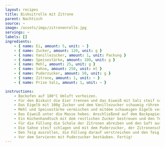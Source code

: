 ```yaml
---
layout: recipes
title: Biskuitrolle mit Zitrone
parent: Nachtisch
source: ~
image: /assets/imgs/zitronenrolle.jpg
servings: ~
labels: []
ingredients:
    - { name: Ei, amount: 5, unit: ~ }
    - { name: Zucker, amount: 120, unit: g }
    - { name: Vanillezucker, amount: 1, unit: Packung }
    - { name: Speisestärke, amount: 100, unit: g }
    - { name: Mehl, amount: 25, unit: g }
    - { name: Sahne, amount: 250, unit: ml }
    - { name: Puderzucker, amount: 50, unit: g }
    - { name: Zitrone, amount: 1, unit: ~ }
    - { name: Prise Salz, amount: 1, unit: ~ }

instructions:
    - Backofen auf 180°C Umluft vorheizen.
    - Für den Biskuit die Eier trennen und das Eiweiß mit Salz steif schlagen.
    - Das Eigelb mit 100g Zucker und dem Vanillezucker schaumig rühren.
    - Mehl und Speisestärke vermischen und mitdem schaumigen Eigelb vermischen.
    - Das Eiweiß unter die Masse heben. Anschließend auf dem Backpapier verstreichen und 13 Minuten bei 180°C Grad backen.
    - Ein Küchenhandtuch mit dem restlichen Zucker bestreuen und den Teig darauf stürzen, das Backpapier dann vorsichtig entfernen und den Biskuit einrollen.
    - Für die Füllung die Schale der Zitronen abreiben und den Saft auspressen. 
    - Die Sahne steif schlagen und mit dem Puderzucker, der Zitronenschale und 5-6 EL des Zitronensafts verrühren.
    - Den Teig ausrollen, die Füllung darauf verstreichen und den Teig wieder einrollen. Mindestens 1 Stunde im Kühlschrank ziehen lassen.
    - Vor dem Servieren mit Puderzucker bestäuben. Fertig!
---
```

